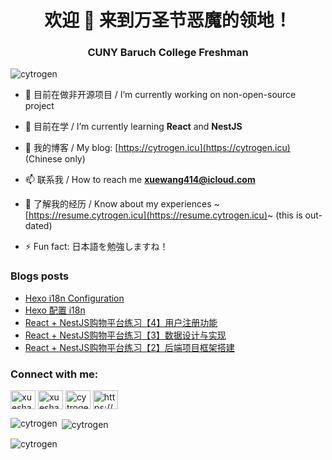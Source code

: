 <h1 align="center">欢迎 👋 来到万圣节恶魔的领地！</h1>
<h3 align="center">CUNY Baruch College Freshman</h3>

<p align="left"> <img src="https://komarev.com/ghpvc/?username=cytrogen&label=Profile%20views&color=0e75b6&style=flat" alt="cytrogen" /> </p>

[//]: # (<p align="left"> <a href="https://github.com/ryo-ma/github-profile-trophy"><img src="https://github-profile-trophy.vercel.app/?username=cytrogen" alt="cytrogen" /></a> </p>)

- 🔭 目前在做非开源项目 / I’m currently working on non-open-source project

- 🌱 目前在学 / I’m currently learning **React** and **NestJS**

- 📝 我的博客 / My blog: [https://cytrogen.icu](https://cytrogen.icu) (Chinese only)

- 📫 联系我 / How to reach me **xuewang414@icloud.com**

- 📄 了解我的经历 / Know about my experiences ~[https://resume.cytrogen.icu](https://resume.cytrogen.icu)~ (this is out-dated)

- ⚡ Fun fact: 日本語を勉強しますね！

### Blogs posts
<!-- BLOG-POST-LIST:START -->
- [Hexo i18n Configuration](https://cytrogen.icu/posts/567.html)
- [Hexo 配置 i18n](https://cytrogen.icu/posts/17cc.html)
- [React + NestJS购物平台练习【4】用户注册功能](https://cytrogen.icu/posts/8853.html)
- [React + NestJS购物平台练习【3】数据设计与实现](https://cytrogen.icu/posts/5a4b.html)
- [React + NestJS购物平台练习【2】后端项目框架搭建](https://cytrogen.icu/posts/8e94.html)
<!-- BLOG-POST-LIST:END -->

<h3 align="left">Connect with me:</h3>
<p align="left">
<a href="https://linkedin.com/in/xueshanw" target="blank"><img align="center" src="https://raw.githubusercontent.com/rahuldkjain/github-profile-readme-generator/master/src/images/icons/Social/linked-in-alt.svg" alt="xueshanw" height="30" width="40" /></a>
<a href="https://www.facebook.com/profile.php?id=61550253733197&mibextid=LQQJ4d" target="blank"><img align="center" src="https://raw.githubusercontent.com/rahuldkjain/github-profile-readme-generator/master/src/images/icons/Social/facebook.svg" alt="xueshan wang" height="30" width="40" /></a>
<a href="https://discord.gg/cytrogen64" target="blank"><img align="center" src="https://raw.githubusercontent.com/rahuldkjain/github-profile-readme-generator/master/src/images/icons/Social/discord.svg" alt="cytrogen64" height="30" width="40" /></a>
<a href="/https://cytrogen.icu/atom.xml" target="blank"><img align="center" src="https://raw.githubusercontent.com/rahuldkjain/github-profile-readme-generator/master/src/images/icons/Social/rss.svg" alt="https://cytrogen.icu/atom.xml" height="30" width="40" /></a>
</p>

<p><img align="left" src="https://github-readme-stats.vercel.app/api/top-langs?username=cytrogen&show_icons=true&theme=radical&locale=en&layout=compact&hide=SCSS,Less,CSS" alt="cytrogen" /></p>

<p>&nbsp;<img align="center" src="https://github-readme-stats.vercel.app/api?username=cytrogen&show_icons=true&theme=radical&locale=en" alt="cytrogen" /></p>

<p><img align="center" src="https://github-readme-streak-stats.herokuapp.com/?user=cytrogen&theme=highcontrast" alt="cytrogen" /></p>
